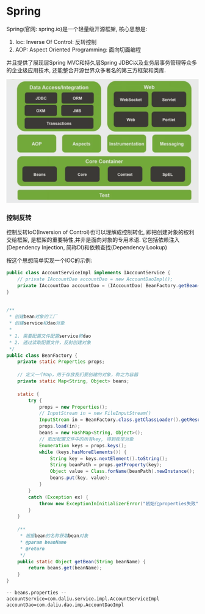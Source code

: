 # Spring

Spring(官网: spring.io)是一个轻量级开源框架, 核心思想是:  
1. Ioc: Inverse Of Control: 反转控制
2. AOP: Aspect Oriented Programming: 面向切面编程

并且提供了展现层Spring MVC和持久层Spring  JDBC以及业务层事务管理等众多的企业级应用技术, 还能整合开源世界众多著名的第三方框架和类库.   

![](images/1.png)

### 控制反转

控制反转IoC(Inversion of Control)也可以理解成控制转化, 即把创建对象的权利交给框架, 是框架的重要特性,并非是面向对象的专用术语. 它包括依赖注入(Dependency Injection, 简称DI)和依赖查找(Dependency Lookup)  

按这个思想简单实现一个IOC的示例:  

```java
public class AccountServiceImpl implements IAccountService {
    // private IAccountDao accountDao = new AccountDaoImpl();
    private IAccountDao accountDao = (IAccountDao) BeanFactory.getBean("accountDao"); // 创建对象accountDao的能力交给了工厂类BeanFactory
}
```

```java

/**
 * 创建bean对象的工厂
 * 创建service和dao对象
 *
 * 1. 需要配置文件配置service和dao
 * 2. 通过读取配置文件，反射创建对象
 */
public class BeanFactory {
    private static Properties props;

    // 定义一个Map，用于存放我们要创建的对象，称之为容器
    private static Map<String, Object> beans;

    static {
        try {
            props = new Properties();
            // InputStream in = new FileInputStream()
            InputStream in = BeanFactory.class.getClassLoader().getResourceAsStream("bean.properties");
            props.load(in);
            beans = new HashMap<String, Object>();
            // 取出配置文件中的所有key, 得到枚举对象
            Enumeration keys = props.keys();
            while (keys.hasMoreElements()) {
                String key = keys.nextElement().toString();
                String beanPath = props.getProperty(key);
                Object value = Class.forName(beanPath).newInstance();
                beans.put(key, value);
            }
        }
        catch (Exception ex) {
            throw new ExceptionInInitializerError("初始化properties失败");
        }
    }

    /**
     * 根据bean的名称获取bean对象
     * @param beanName
     * @return
     */
    public static Object getBean(String beanName) {
        return beans.get(beanName);
    }
}
```

```
-- beans.properties --
accountService=com.daliu.service.impl.AccountServiceImpl
accountDao=com.daliu.dao.imp.AccountDaoImpl
```



